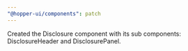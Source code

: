```yaml
---
"@hopper-ui/components": patch
---
```


Created the Disclosure component with its sub components: DisclosureHeader and DisclosurePanel.
